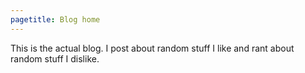 ```yaml
---
pagetitle: Blog home
---
```


This is the actual blog. I post about random stuff I like and rant about random stuff I dislike.
